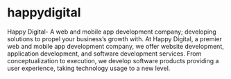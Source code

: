 # happydigital
Happy Digital- A web and mobile app development company; developing solutions to propel your business’s growth with.
At Happy Digital, a premier web and mobile app development company, we offer website development, application development, and software development services. From conceptualization to execution, we develop software products providing a user experience, taking technology usage to a new level.
